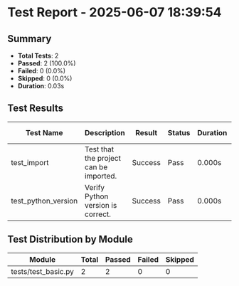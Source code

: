 # Test Report - 2025-06-07 18:39:54

## Summary
- **Total Tests**: 2
- **Passed**: 2 (100.0%)
- **Failed**: 0 (0.0%)
- **Skipped**: 0 (0.0%)
- **Duration**: 0.03s

## Test Results

| Test Name | Description | Result | Status | Duration | Timestamp | Error Message |
|-----------|-------------|--------|--------|----------|-----------|---------------|
| test_import | Test that the project can be imported. | Success | Pass | 0.000s | 2025-06-07 18:39:54 |  |
| test_python_version | Verify Python version is correct. | Success | Pass | 0.000s | 2025-06-07 18:39:54 |  |

## Test Distribution by Module

| Module | Total | Passed | Failed | Skipped |
|--------|-------|--------|--------|---------|
| tests/test_basic.py | 2 | 2 | 0 | 0 |